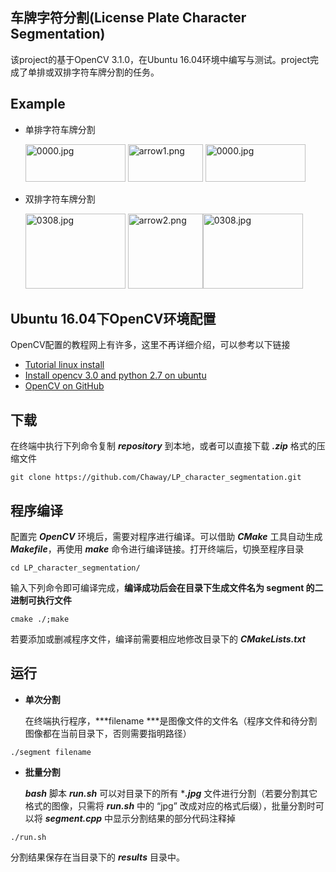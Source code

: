 车牌字符分割(License Plate Character Segmentation)
-------
该project的基于OpenCV 3.1.0，在Ubuntu 16.04环境中编写与测试。project完成了单排或双排字符车牌分割的任务。


Example
---
* 单排字符车牌分割

   <img src="https://github.com/Chaway/LP_character_segmentation/blob/master/0000.jpg" alt="0000.jpg" width="160" height="60"> <img src="https://github.com/Chaway/LP_character_segmentation/blob/master/arrow1.png" alt="arrow1.png" width="120" height="60"> <img src="https://github.com/Chaway/LP_character_segmentation/blob/master/results/0000.jpg" alt="0000.jpg" width="160" height="60">

* 双排字符车牌分割

   <img src="https://github.com/Chaway/LP_character_segmentation/blob/master/0308.jpg" alt="0308.jpg" width="160" height="120"> <img src="https://github.com/Chaway/LP_character_segmentation/blob/master/arrow2.png" alt="arrow2.png" width="120" height="120"><img src="https://github.com/Chaway/LP_character_segmentation/blob/master/results/0308.jpg" alt="0308.jpg" width="160" height="120">


Ubuntu 16.04下OpenCV环境配置
------
OpenCV配置的教程网上有许多，这里不再详细介绍，可以参考以下链接
- [Tutorial linux install](http://docs.opencv.org/3.1.0/d7/d9f/tutorial_linux_install.html)
- [Install opencv 3.0 and python 2.7 on ubuntu](http://www.pyimagesearch.com/2015/06/22/install-opencv-3-0-and-python-2-7-on-ubuntu/)
- [OpenCV on GitHub](https://github.com/opencv/opencv)



下载
------
在终端中执行下列命令复制 ***repository*** 到本地，或者可以直接下载 ***.zip*** 格式的压缩文件
```
git clone https://github.com/Chaway/LP_character_segmentation.git
```


程序编译
-------
配置完 ***OpenCV*** 环境后，需要对程序进行编译。可以借助 ***CMake*** 工具自动生成 ***Makefile***，再使用 ***make*** 命令进行编译链接。打开终端后，切换至程序目录
```
cd LP_character_segmentation/
```
输入下列命令即可编译完成，**编译成功后会在目录下生成文件名为 segment 的二进制可执行文件**
```
cmake ./;make
```
若要添加或删减程序文件，编译前需要相应地修改目录下的 ***CMakeLists.txt***


运行
-----

- **单次分割**

  在终端执行程序，***filename ***是图像文件的文件名（程序文件和待分割图像都在当前目录下，否则需要指明路径）
  
```
./segment filename
```

- **批量分割**

  ***bash*** 脚本 ***run.sh*** 可以对目录下的所有 ****.jpg*** 文件进行分割（若要分割其它格式的图像，只需将 ***run.sh*** 中的 “jpg” 改成对应的格式后缀），批量分割时可以将 ***segment.cpp*** 中显示分割结果的部分代码注释掉

```
./run.sh
```
分割结果保存在当目录下的 ***results*** 目录中。




